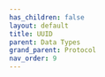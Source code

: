 ```yaml
---
has_children: false
layout: default
title: UUID
parent: Data Types
grand_parent: Protocol
nav_order: 9
---
```

[//]: # (TODO: Write UUID docs)